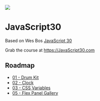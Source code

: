 ![](https://javascript30.com/images/JS3-social-share.png)

# JavaScript30

Based on Wes Bos [JavaScript 30](https://github.com/wesbos/JavaScript30)

Grab the course at https://JavaScript30.com

## Roadmap

* [01 - Drum Kit](https://renatodelpupo.github.io/js30/01%20-%20JavaScript%20Drum%20Kit/)
* [02 - Clock](https://renatodelpupo.github.io/js30/02%20-%20JS%20and%20CSS%20Clock/)
* [03 - CSS Variables](https://renatodelpupo.github.io/js30/03%20-%20CSS%20Variables/)
* [05 - Flex Panel Gallery](https://renatodelpupo.github.io/js30/05%20-%20Flex%20Panel%20Gallery/)
